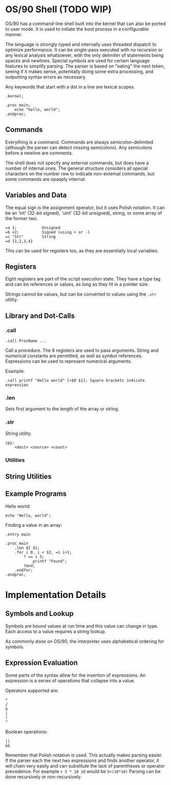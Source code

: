 # OS/90 Shell (TODO WIP)

OS/90 has a command-line shell built into the kernel that can also be ported to user mode. It is used to initiate the boot process in a configurable manner.

The language is strongly typed and internally uses threaded dispatch to optimize performance. It can be single-pass executed with no recursion or any lexical analysis whatsoever, with the only delimiter of statements being spaces and newlines. Special symbols are used for certain language features to simplify parsing. The parser is based on "eating" the next token, seeing if it makes sense, potenitally doing some extra processing, and outputting syntax errors as necessary.

Any keywords that start with a dot in a line are lexical scopes.

```
.kernel;

.proc main;
	echo "hello, world";
.endproc;

```

## Commands

Everything is a command. Commands are always semicolon-delimited (although the parser can detect missing semicolons). Any semicolons before a newline are comments.

The shell does not specify any external commands, but does have a number of internal ones. The general structure considers all special characters on the number row to indicate non-external commands, but some commands are opaqely internal.

## Variables and Data

The equal sign is the assignment operator, but it uses Polish notation. It can be an 'int' (32-bit signed), 'uint' (32-bit unsigned), string, or some array of the former two.

```
=a 2;           Unsigned
=b +2;          Signed (using + or -)
=c "Str"        String
=d {1,2,3,4}
```

This can be used for registers too, as they are essentially local variables.

## Registers

Eight registers are part of the script execution state. They have a type tag and can be references or values, as long as they fit in a pointer size.

Strings cannot be values, but can be converted to values using the `.str` utility.

## Library and Dot-Calls

### .call

```
.call ProcName ...
```

Call a procedure. The 8 registers are used to pass arguments. String and numerical constants are permitted, as well as symbol references. Expressions can be used to represent numerical arguments.

Example:
```
.call printf "Hello world" [+$0 $1]; Square brackets indicate expression
```

### .len

Sets first argument to the length of the array or string.

### .str

String utility.

```
cpy:
	<dest> <source> <count>
```

### Utilities

## String Utilities

## Example Programs

Hello world:
```
echo "Hello, world";
```

Finding a value in an array:
```
.entry main

.proc main
	.len $2 $1;
	.for i 0, i < $2, =i i+1;
		? == i 5;
			printf "Found";
		?end;
	.endfor;
.endproc;
```

# Implementation Details

## Symbols and Lookup

Symbols are bound values at run time and this value can change in type. Each access to a value requires a string lookup.

As commonly done on OS/90, the interpreter uses alphabetical ordering for symbols.

## Expression Evaluation

Some parts of the syntax allow for the insertion of expressions. An expression is a series of operations that collapse into a value.

Operators supported are:
```
*
/
&
|
!
^
```

Boolean operations:
```
||
&&
```

Remember that Polish notation is used. This actually makes parsing easier. If the parser each the next two expressions and finds another operator, it will chain very easily and can substitute the lack of parentheses or operator precedence. For example `+ 5 * 10 10` would be `5+(10*10)` Parsing can be done recursively or non-recursively.
